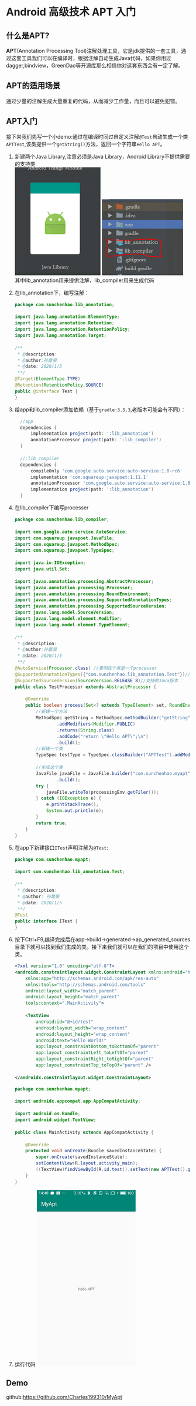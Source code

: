 # Android 高级技术 APT 入门
## 什么是APT?
__APT__(Annotation Processing Tool)注解处理工具，它是jdk提供的一套工具，通过这套工具我们可以在编译时，根据注解自动生成Java代码，如果你用过dagger,bindview，GreenDao等开源库那么相信你对这套东西会有一定了解。
## APT的适用场景
通过少量的注解生成大量重复的代码，从而减少工作量，而且可以避免犯错。
## APT入门
接下来我们先写一个小demo:通过在编译时同过自定义注解`@Test`自动生成一个类`APTTest`,该类提供一个`getString()`方法，返回一个字符串`Hello APT`。   

1. 新建两个Java Library,注意必须是Java Library，Android Library不提供需要的支持类  
    ![新建Java Library](res/apt_01.PNG)
    ![项目结构](res/apt_02.PNG)  
    其中lib_annotation用来提供注解，lib_compiler用来生成代码

2. 在lib_annotation下，编写注解：  
    ``` Java
    package com.sunchenhao.lib_annotation;

    import java.lang.annotation.ElementType;
    import java.lang.annotation.Retention;
    import java.lang.annotation.RetentionPolicy;
    import java.lang.annotation.Target;

    /**
     * @description:
     * @author:孙晨昊
     * @date: 2020/1/5
     **/
    @Target(ElementType.TYPE)
    @Retention(RetentionPolicy.SOURCE)
    public @interface Test {
    }
    ```
3. 给app和lib_compiler添加依赖（基于`gradle:3.5.3`,老版本可能会有不同）：
    ```groovy
      //app
      dependencies {
          implementation project(path: ':lib_annotation')
          annotationProcessor project(path: ':lib_compiler')
      }

      //:lib_compiler
      dependencies {
          compileOnly 'com.google.auto.service:auto-service:1.0-rc6'
          implementation 'com.squareup:javapoet:1.11.1'
          annotationProcessor 'com.google.auto.service:auto-service:1.0-rc6'
          implementation project(path: ':lib_annotation')
      }
    ```
4. 在lib_compiler下编写processer
    ```Java
    package com.sunchenhao.lib_compiler;

    import com.google.auto.service.AutoService;
    import com.squareup.javapoet.JavaFile;
    import com.squareup.javapoet.MethodSpec;
    import com.squareup.javapoet.TypeSpec;

    import java.io.IOException;
    import java.util.Set;

    import javax.annotation.processing.AbstractProcessor;
    import javax.annotation.processing.Processor;
    import javax.annotation.processing.RoundEnvironment;
    import javax.annotation.processing.SupportedAnnotationTypes;
    import javax.annotation.processing.SupportedSourceVersion;
    import javax.lang.model.SourceVersion;
    import javax.lang.model.element.Modifier;
    import javax.lang.model.element.TypeElement;

    /**
     * @description:
     * @author:孙晨昊
     * @date: 2020/1/5
     **/
    @AutoService(Processor.class) //表明这个类是一个processor
    @SupportedAnnotationTypes({"com.sunchenhao.lib_annotation.Test"})//声明需要匹配的注解
    @SupportedSourceVersion(SourceVersion.RELEASE_8)//支持的Java版本
    public class TestProcessor extends AbstractProcessor {

        @Override
        public boolean process(Set<? extends TypeElement> set, RoundEnvironment roundEnvironment) {
            //新建一个方法
            MethodSpec getString = MethodSpec.methodBuilder("getString")
                    .addModifiers(Modifier.PUBLIC)
                    .returns(String.class)
                    .addCode("return \"Hello APT\";\n")
                    .build();
            //新建一个类
            TypeSpec testType = TypeSpec.classBuilder("APTTest").addModifiers(Modifier.PUBLIC).addMethod(getString).build();

            //生成这个类
            JavaFile javaFile = JavaFile.builder("com.sunchenhao.myapt", testType)
                    .build();
            try {
                javaFile.writeTo(processingEnv.getFiler());
            } catch (IOException e) {
                e.printStackTrace();
                System.out.println(e);
            }
            return true;
        }
    }
    ```
5. 在app下新建接口`ITest`声明注解为`@Test`:
    ```Java
    package com.sunchenhao.myapt;

    import com.sunchenhao.lib_annotation.Test;

    /**
     * @description:
     * @author: 孙晨昊
     * @date: 2020/1/5
     **/
    @Test
    public interface ITest {
    }
    ```
6. 按下Ctrl+F9,编译完成后在app->build->generated->ap_generated_sources目录下就可以找到我们生成的类。接下来我们就可以在我们的项目中使用这个类。
    ```Xml
    <?xml version="1.0" encoding="utf-8"?>
    <androidx.constraintlayout.widget.ConstraintLayout xmlns:android="http://schemas.android.com/apk/res/android"
        xmlns:app="http://schemas.android.com/apk/res-auto"
        xmlns:tools="http://schemas.android.com/tools"
        android:layout_width="match_parent"
        android:layout_height="match_parent"
        tools:context=".MainActivity">

        <TextView
            android:id="@+id/test"
            android:layout_width="wrap_content"
            android:layout_height="wrap_content"
            android:text="Hello World!"
            app:layout_constraintBottom_toBottomOf="parent"
            app:layout_constraintLeft_toLeftOf="parent"
            app:layout_constraintRight_toRightOf="parent"
            app:layout_constraintTop_toTopOf="parent" />

    </androidx.constraintlayout.widget.ConstraintLayout>
    ```
    ```Java
    package com.sunchenhao.myapt;

    import androidx.appcompat.app.AppCompatActivity;

    import android.os.Bundle;
    import android.widget.TextView;

    public class MainActivity extends AppCompatActivity {

        @Override
        protected void onCreate(Bundle savedInstanceState) {
            super.onCreate(savedInstanceState);
            setContentView(R.layout.activity_main);
            ((TextView)findViewById(R.id.test)).setText(new APTTest().getString());
        }
    }    
    ```
7. 运行代码
    ![运行效果](res/apt_03.png)  
## Demo
github:https://github.com/Charles199310/MyApt

